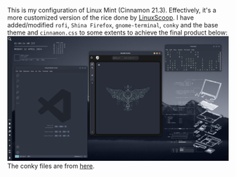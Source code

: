 This is my configuration of Linux Mint (Cinnamon 21.3). Effectively, it's a more customized version of the rice done by [LinuxScoop](https://youtu.be/h1yIY1BwetQ).  I have added/modified `rofi`, `Shina Firefox`, `gnome-terminal`, `conky` and the base theme and `cinnamon.css` to some extents to achieve the final product below:
![Desktop](/config/desktop.png) 
The conky files are from [here](https://github.com/Kosteron/Conky). 
